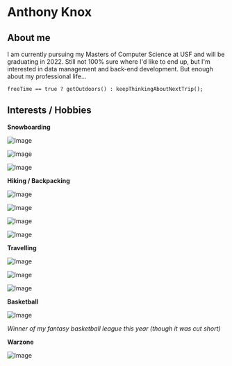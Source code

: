 # **Anthony Knox**

## About me

I am currently pursuing my Masters of Computer Science at USF and will be graduating in 2022. Still not 100% sure where I'd like to end up, but I'm interested in data management and back-end development. But enough about my professional life...

`freeTime == true ? getOutdoors() : keepThinkingAboutNextTrip();`

## Interests / Hobbies

**Snowboarding**

![Image](pics/Snowboarding1.JPG)

![Image](pics/Snowboarding2.JPG)

![Image](pics/Snowboarding3.JPG)

**Hiking / Backpacking**

![Image](pics/Hiking1.JPG)

![Image](pics/Hiking2.JPG)

![Image](pics/Hiking3.JPG)

![Image](pics/Hiking4.JPG)

**Travelling**

![Image](pics/Travel1.JPG)

![Image](pics/Travel2.JPG)

![Image](pics/Travel3.JPG)

**Basketball**

![Image](pics/Warriors.jpg)

*Winner of my fantasy basketball league this year (though it was cut short)*

**Warzone**

![Image](pics/Warzone.jpeg)
